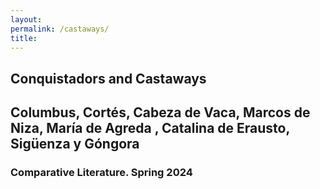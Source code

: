 ```yaml
--- 
layout: 
permalink: /castaways/
title:
---
```


<link rel="stylesheet" href="https://unpkg.com/tachyons@4.12.0/css/tachyons.min.css"/>
<article class="vh-100 dt w-100 bg-yellow">
  <div class="dtc v-mid tc dark-pink ph3 ph4-l">
    <h1 class="f6 f2-m f-subheadline-l fw6 tc helvetica">Conquistadors and Castaways</h1>
    <h2 class="f5 f2-m f-subheadline-l navy fw5 tc athelas">Columbus, Cortés, Cabeza de Vaca, Marcos de Niza, María de Agreda , Catalina de Erausto, Sigüenza y Góngora</h2>
            <h3 class="f2 fw7 ttu tracked lh-title mt0 mb3 avenir">Comparative Literature. Spring 2024</h3>
  </div>
</article>
